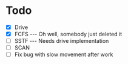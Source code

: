 # Todo
- [x] Drive
- [x] FCFS --- Oh well, somebody just deleted it
- [ ] SSTF --- Needs drive implementation
- [ ] SCAN
- [ ] Fix bug with slow movement after work